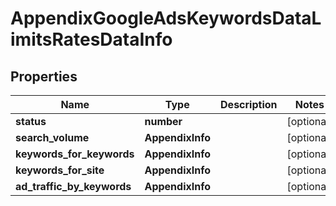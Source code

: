 # AppendixGoogleAdsKeywordsDataLimitsRatesDataInfo

## Properties

| Name | Type | Description | Notes |
|------------ | ------------- | ------------- | -------------|
**status** | **number** |  |[optional]|
**search_volume** | **AppendixInfo** |  |[optional]|
**keywords_for_keywords** | **AppendixInfo** |  |[optional]|
**keywords_for_site** | **AppendixInfo** |  |[optional]|
**ad_traffic_by_keywords** | **AppendixInfo** |  |[optional]|